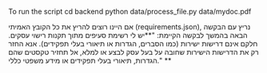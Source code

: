 To run the script 
cd backend
python data/process_file.py data/mydoc.pdf


אם היינו רוצים להריץ את כל הקובץ האמיתי (requirements.json), נריץ עם הבקשה הבאה בהמשך לבקשה הקיימת:
"**יש לי רשימת סעיפים מתוך תקנות רישוי עסקים. 
חלקם אינם דרישות ישירות (כמו הסברים, הגדרות או תיאורי בעלי תפקידים).
אנא החזר רק את הדרישות הישירות שחובה על בעל עסק לבצע או למלא, 
אל תחזיר טקסטים שהם הגדרות, תיאורי בעלי תפקידים או מידע משפטי כללי."
**

